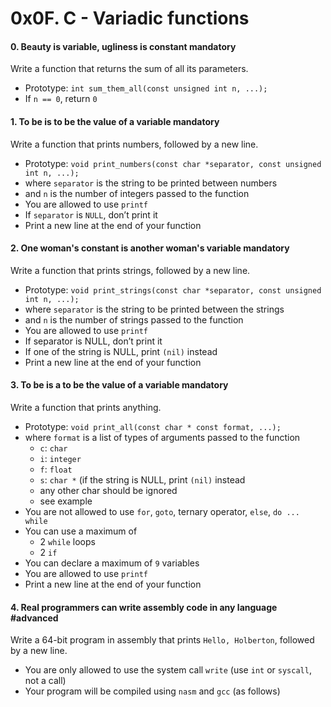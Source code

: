 <h1 class="gap">0x0F. C - Variadic functions</h1>


<h4 class="task">
    0. Beauty is variable, ugliness is constant
      <span class="alert alert-warning mandatory-optional">
        mandatory
      </span>
</h4><p>Write a function that returns the sum of all its parameters.</p><ul>
<li>Prototype: <code>int sum_them_all(const unsigned int n, ...);</code></li>
<li>If <code>n == 0</code>, return <code>0</code></li>
</ul>


<h4 class="task">
    1. To be is to be the value of a variable
      <span class="alert alert-warning mandatory-optional">
        mandatory
      </span>
</h4><p>Write a function that prints numbers, followed by a new line.</p><ul>
<li>Prototype: <code>void print_numbers(const char *separator, const unsigned int n, ...);</code></li>
<li>where <code>separator</code> is the string to be printed between numbers</li>
<li>and <code>n</code> is the number of integers passed to the function</li>
<li>You are allowed to use <code>printf</code></li>
<li>If <code>separator</code> is <code>NULL</code>, don’t print it</li>
<li>Print a new line at the end of your function</li>
</ul>


<h4 class="task">
    2. One woman's constant is another woman's variable
      <span class="alert alert-warning mandatory-optional">
        mandatory
      </span>
</h4><p>Write a function that prints strings, followed by a new line.</p><ul>
<li>Prototype: <code>void print_strings(const char *separator, const unsigned int n, ...);</code></li>
<li>where <code>separator</code> is the string to be printed between the strings</li>
<li>and <code>n</code> is the number of strings passed to the function</li>
<li>You are allowed to use <code>printf</code></li>
<li>If separator is NULL, don’t print it</li>
<li>If one of the string is NULL, print <code>(nil)</code> instead</li>
<li>Print a new line at the end of your function</li>
</ul>


<h4 class="task">
    3. To be is a to be the value of a variable
      <span class="alert alert-warning mandatory-optional">
        mandatory
      </span>
</h4><p>Write a function that prints anything.</p><ul>
<li>Prototype: <code>void print_all(const char * const format, ...);</code></li>
<li>where <code>format</code> is a list of types of arguments passed to the function

<ul>
<li><code>c</code>: <code>char</code></li>
<li><code>i</code>: <code>integer</code></li>
<li><code>f</code>: <code>float</code></li>
<li><code>s</code>: <code>char *</code> (if the string is NULL, print <code>(nil)</code> instead</li>
<li>any other char should be ignored</li>
<li>see example</li>
</ul></li>
<li>You are not allowed to use <code>for</code>, <code>goto</code>, ternary operator, <code>else</code>, <code>do ... while</code></li>
<li>You can use a maximum of

<ul>
<li>2 <code>while</code> loops</li>
<li>2 <code>if</code></li>
</ul></li>
<li>You can declare a maximum of <code>9</code> variables</li>
<li>You are allowed to use <code>printf</code></li>
<li>Print a new line at the end of your function</li>
</ul>


<h4 class="task">
    4. Real programmers can write assembly code in any language
      <span class="alert alert-info mandatory-optional">
        #advanced
      </span>
</h4><p>Write a 64-bit program in assembly that prints <code>Hello, Holberton</code>, followed by a new line.</p><ul>
<li>You are only allowed to use the system call <code>write</code> (use <code>int</code> or <code>syscall</code>, not a call)</li>
<li>Your program will be compiled using <code>nasm</code> and <code>gcc</code> (as follows)</li>
</ul>

